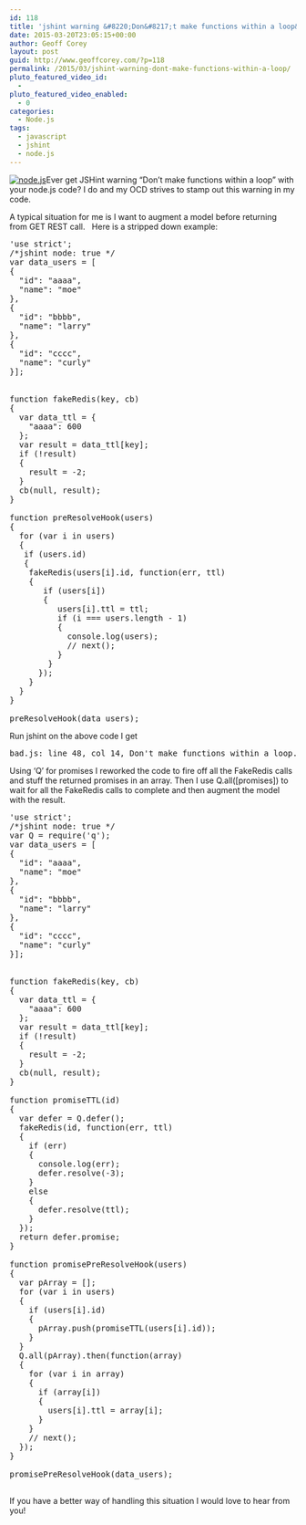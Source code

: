```yaml
---
id: 118
title: 'jshint warning &#8220;Don&#8217;t make functions within a loop&#8221;'
date: 2015-03-20T23:05:15+00:00
author: Geoff Corey
layout: post
guid: http://www.geoffcorey.com/?p=118
permalink: /2015/03/jshint-warning-dont-make-functions-within-a-loop/
pluto_featured_video_id:
  - 
pluto_featured_video_enabled:
  - 0
categories:
  - Node.js
tags:
  - javascript
  - jshint
  - node.js
---
```

[<img class=" size-medium wp-image-69 alignright" src="http://i2.wp.com/www.geoffcorey.com/wp-content/uploads/2015/03/nodejs-logo.png?fit=300%2C150" alt="node.js" data-recalc-dims="1" />](http://i1.wp.com/www.geoffcorey.com/wp-content/uploads/2015/03/nodejs-logo-e1426944427398.png)Ever get JSHint warning &#8220;Don&#8217;t make functions within a loop&#8221; with your node.js code? I do and my OCD strives to stamp out this warning in my code.

A typical situation for me is I want to augment a model before returning from GET REST call.   Here is a stripped down example:

<pre>'use strict';
/*jshint node: true */
var data_users = [
{
  "id": "aaaa",
  "name": "moe"
},
{
  "id": "bbbb",
  "name": "larry"
},
{
  "id": "cccc",
  "name": "curly"
}];


function fakeRedis(key, cb)
{
  var data_ttl = {
    "aaaa": 600
  };
  var result = data_ttl[key];
  if (!result)
  {
    result = -2;
  }
  cb(null, result);
}

function preResolveHook(users)
{
  for (var i in users)
  {
   if (users.id)
   {
    fakeRedis(users[i].id, function(err, ttl)
    {
       if (users[i])
       {
          users[i].ttl = ttl;
          if (i === users.length - 1)
          {
            console.log(users);
            // next();
          }
        }
      });
    }
  }
}

preResolveHook(data_users);
</pre>

Run jshint on the above code I get

<pre>bad.js: line 48, col 14, Don't make functions within a loop.
</pre>

Using &#8216;Q&#8217; for promises I reworked the code to fire off all the FakeRedis calls and stuff the returned promises in an array. Then I use Q.all([promises]) to wait for all the FakeRedis calls to complete and then augment the model with the result.

<pre>'use strict';
/*jshint node: true */
var Q = require('q');
var data_users = [
{
  "id": "aaaa",
  "name": "moe"
},
{
  "id": "bbbb",
  "name": "larry"
},
{
  "id": "cccc",
  "name": "curly"
}];


function fakeRedis(key, cb)
{
  var data_ttl = {
    "aaaa": 600
  };
  var result = data_ttl[key];
  if (!result)
  {
    result = -2;
  }
  cb(null, result);
}

function promiseTTL(id)
{
  var defer = Q.defer();
  fakeRedis(id, function(err, ttl)
  {
    if (err)
    {
      console.log(err);
      defer.resolve(-3);
    }
    else
    {
      defer.resolve(ttl);
    }
  });
  return defer.promise;
}

function promisePreResolveHook(users)
{
  var pArray = [];
  for (var i in users)
  {
    if (users[i].id)
    {
      pArray.push(promiseTTL(users[i].id));
    }
  }
  Q.all(pArray).then(function(array)
  {
    for (var i in array)
    {
      if (array[i])
      {
        users[i].ttl = array[i];
      }
    }
    // next();
  });
}

promisePreResolveHook(data_users);

</pre>

If you have a better way of handling this situation I would love to hear from you!

<div class="changetip_tipme_button" data-bid="xFu4UWWvufahiS3MkCQzci" data-uid="kZJeSKkyNFLTcR9hhZcRyH">
</div>